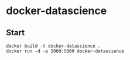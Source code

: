 # docker-datascience
## Start
```
docker build -t docker-datascience .
docker run -d -p 5000:5000 docker-datascience
```
